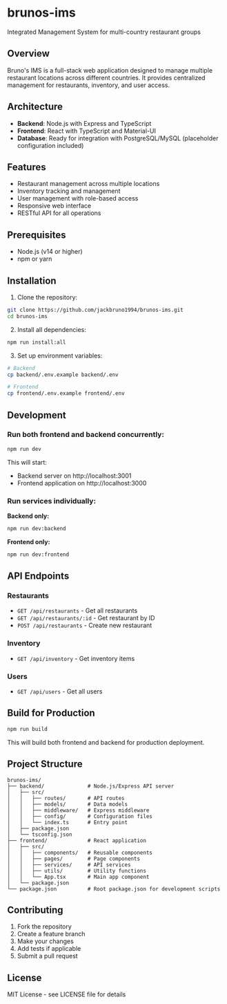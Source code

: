# brunos-ims
Integrated Management System for multi-country restaurant groups

## Overview
Bruno's IMS is a full-stack web application designed to manage multiple restaurant locations across different countries. It provides centralized management for restaurants, inventory, and user access.

## Architecture
- **Backend**: Node.js with Express and TypeScript
- **Frontend**: React with TypeScript and Material-UI
- **Database**: Ready for integration with PostgreSQL/MySQL (placeholder configuration included)

## Features
- Restaurant management across multiple locations
- Inventory tracking and management
- User management with role-based access
- Responsive web interface
- RESTful API for all operations

## Prerequisites
- Node.js (v14 or higher)
- npm or yarn

## Installation

1. Clone the repository:
```bash
git clone https://github.com/jackbruno1994/brunos-ims.git
cd brunos-ims
```

2. Install all dependencies:
```bash
npm run install:all
```

3. Set up environment variables:
```bash
# Backend
cp backend/.env.example backend/.env

# Frontend
cp frontend/.env.example frontend/.env
```

## Development

### Run both frontend and backend concurrently:
```bash
npm run dev
```

This will start:
- Backend server on http://localhost:3001
- Frontend application on http://localhost:3000

### Run services individually:

**Backend only:**
```bash
npm run dev:backend
```

**Frontend only:**
```bash
npm run dev:frontend
```

## API Endpoints

### Restaurants
- `GET /api/restaurants` - Get all restaurants
- `GET /api/restaurants/:id` - Get restaurant by ID
- `POST /api/restaurants` - Create new restaurant

### Inventory
- `GET /api/inventory` - Get inventory items

### Users
- `GET /api/users` - Get all users

## Build for Production

```bash
npm run build
```

This will build both frontend and backend for production deployment.

## Project Structure

```
brunos-ims/
├── backend/              # Node.js/Express API server
│   ├── src/
│   │   ├── routes/       # API routes
│   │   ├── models/       # Data models
│   │   ├── middleware/   # Express middleware
│   │   ├── config/       # Configuration files
│   │   └── index.ts      # Entry point
│   ├── package.json
│   └── tsconfig.json
├── frontend/             # React application
│   ├── src/
│   │   ├── components/   # Reusable components
│   │   ├── pages/        # Page components
│   │   ├── services/     # API services
│   │   ├── utils/        # Utility functions
│   │   └── App.tsx       # Main app component
│   └── package.json
└── package.json          # Root package.json for development scripts
```

## Contributing
1. Fork the repository
2. Create a feature branch
3. Make your changes
4. Add tests if applicable
5. Submit a pull request

## License
MIT License - see LICENSE file for details
